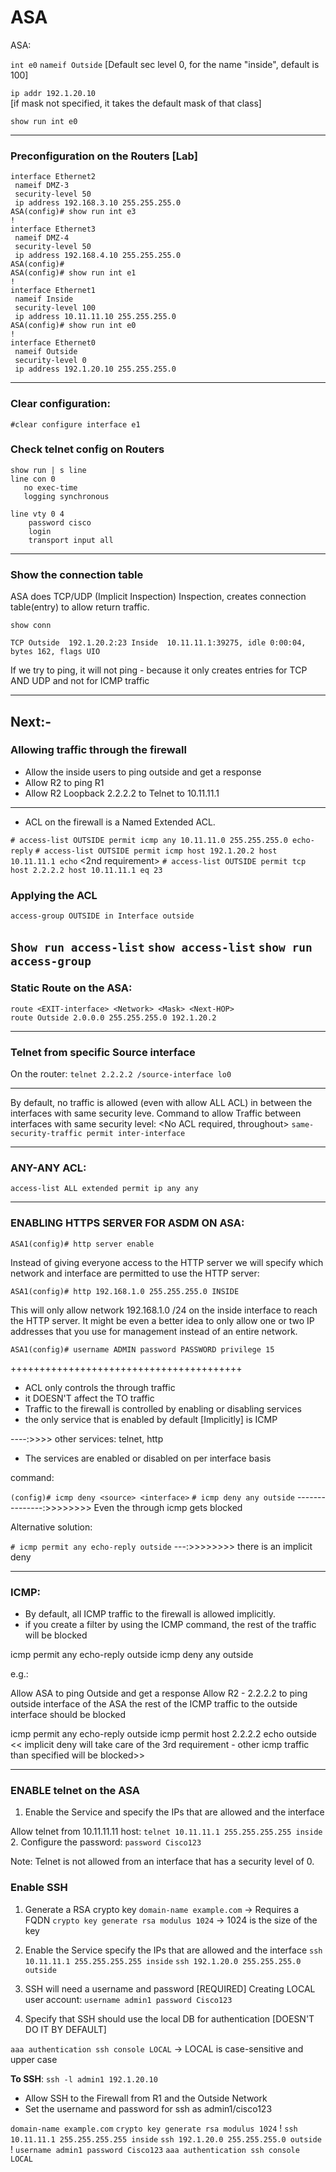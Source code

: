 # ASA

ASA:


`int e0`
`nameif Outside` 
[Default sec level 0, for the name "inside", default is 100]

`ip addr 192.1.20.10`   
[if mask not specified, it takes the default mask of that class]

`show run int e0`

_______________________________________

### Preconfiguration on the Routers [Lab]
```
interface Ethernet2
 nameif DMZ-3
 security-level 50
 ip address 192.168.3.10 255.255.255.0
ASA(config)# show run int e3
!
interface Ethernet3
 nameif DMZ-4
 security-level 50
 ip address 192.168.4.10 255.255.255.0
ASA(config)#
ASA(config)# show run int e1
!
interface Ethernet1
 nameif Inside
 security-level 100
 ip address 10.11.11.10 255.255.255.0
ASA(config)# show run int e0
!
interface Ethernet0
 nameif Outside
 security-level 0
 ip address 192.1.20.10 255.255.255.0
```
_______________________________________

### Clear configuration:
`#clear configure interface e1`


### Check telnet config on Routers
 ```
show run | s line
line con 0
	no exec-time
	logging synchronous
```

```
line vty 0 4
	password cisco
	login
	transport input all
```



---------------
### Show the connection table
ASA does TCP/UDP (Implicit Inspection) Inspection, creates connection table(entry) to allow return traffic.

```
show conn

TCP Outside  192.1.20.2:23 Inside  10.11.11.1:39275, idle 0:00:04, bytes 162, flags UIO
```

If we try to ping, it will not ping - because it only creates entries for TCP AND UDP and not for ICMP traffic

____________________________________________

## Next:-
### Allowing traffic through the firewall

- Allow the inside users to ping outside and get a response
- Allow R2 to ping R1
- Allow R2 Loopback 2.2.2.2 to Telnet to 10.11.11.1


---------------------
- ACL on the firewall is a Named Extended ACL.

`# access-list OUTSIDE permit icmp any 10.11.11.0 255.255.255.0 echo-reply` <OUTSIDE is the name of the ACL>
`# access-list OUTSIDE permit icmp host 192.1.20.2 host 10.11.11.1 echo` <2nd requirement>
`# access-list OUTSIDE permit tcp host 2.2.2.2 host 10.11.11.1 eq 23`

### Applying the ACL
`access-group OUTSIDE in Interface outside`

`Show run access-list`
`show access-list` <Shows the hit counts as well>
`show run access-group`
---------------------

### Static Route on the ASA:

```
route <EXIT-interface> <Network> <Mask> <Next-HOP>
route Outside 2.0.0.0 255.255.255.0 192.1.20.2
```
__________________________________

### Telnet from specific Source interface

On the router:
`telnet 2.2.2.2 /source-interface lo0`
___________________________________

By default, no traffic is allowed (even with allow ALL ACL) in between the interfaces with same security leve.
Command to allow Traffic between interfaces with same security level: <No ACL required, throughout>
`same-security-traffic permit inter-interface`
________________________________________

### ANY-ANY ACL:

`access-list ALL extended permit ip any any`



--------------------------------------------------------
### ENABLING HTTPS SERVER FOR ASDM ON ASA:

`ASA1(config)# http server enable`

Instead of giving everyone access to the HTTP server we will specify which network and interface are permitted to use the HTTP server:

`ASA1(config)# http 192.168.1.0 255.255.255.0 INSIDE`

This will only allow network 192.168.1.0 /24 on the inside interface to reach the HTTP server. It might be even a better idea to only allow one or two IP addresses that you use for management instead of an entire network.

`ASA1(config)# username ADMIN password PASSWORD privilege 15`

++++++++++++++++++++++++++++++++++++++++

- ACL only controls the through traffic
- it DOESN'T affect the TO traffic <destined to the firewall>
- Traffic to the firewall is controlled by enabling or disabling services
- the only service that is enabled by default [Implicitly] is ICMP <THAT IS WHY WE CAN PING IT>

----:>>>> other services: telnet, http

- The services are enabled or disabled on per interface basis

command:

`(config)# icmp deny <source> <interface>`
`# icmp deny any outside`    ---------------:>>>>>>>> Even the through icmp gets blocked 

Alternative solution:

`# icmp permit any echo-reply outside`   ---:>>>>>>>> there is an implicit deny

--------------
### ICMP:

- By default, all ICMP traffic to the firewall is allowed implicitly.
- if you create a filter by using the ICMP command, the rest of the traffic will be blocked

icmp permit any echo-reply outside
icmp deny any outside


e.g.:

Allow ASA to ping Outside and get a response
Allow R2 - 2.2.2.2 to ping outside interface of the ASA
the rest of the ICMP traffic to the outside interface should be blocked

icmp permit any echo-reply outside
icmp permit host 2.2.2.2 echo outside
<< implicit deny will take care of the 3rd requirement - other icmp traffic than specified will be blocked>>

--------------

### ENABLE telnet on the ASA

1. Enable the Service and specify the IPs that are allowed and the interface 

Allow telnet from 10.11.11.11 host:
`telnet 10.11.11.1 255.255.255.255 inside`
2. Configure the password:
`password Cisco123`


Note: Telnet is not allowed from an interface that has a security level of 0.

### Enable SSH
1. Generate a RSA crypto key
`domain-name example.com` -> Requires a FQDN
`crypto key generate rsa modulus 1024` -> 1024 is the size of the key

2. Enable the Service specify the IPs that are allowed and the interface 
`ssh 10.11.11.1 255.255.255.255 inside`
`ssh 192.1.20.0 255.255.255.0 outside`

3. SSH will need a username and password [REQUIRED]
Creating LOCAL user account:
`username admin1 password Cisco123`

4. Specify that SSH should use the local DB for authentication [DOESN'T DO IT BY DEFAULT]

`aaa authentication ssh console LOCAL` -> LOCAL is case-sensitive and upper case

**To SSH**:
`ssh -l admin1 192.1.20.10`

- Allow SSH to the Firewall from R1 and the Outside Network
- Set the username and password for ssh as admin1/cisco123

`domain-name example.com`
`crypto key generate rsa modulus 1024`
!
`ssh 10.11.11.1 255.255.255.255 inside`
`ssh 192.1.20.0 255.255.255.0 outside`
!
`username admin1 password Cisco123`
`aaa authentication ssh console LOCAL`

